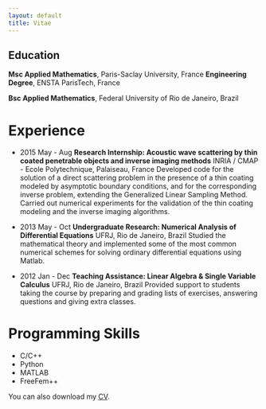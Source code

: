 ```yaml
---
layout: default
title: Vitae
---
```


## Education
**Msc Applied Mathematics**, Paris-Saclay University, France
**Engineering Degree**, ENSTA ParisTech, France

**Bsc Applied Mathematics**, Federal University of Rio de Janeiro, Brazil 

# Experience
- 2015 May - Aug **Research Internship: Acoustic wave scattering by thin coated penetrable objects and inverse imaging methods**
INRIA / CMAP - Ecole Polytechnique, Palaiseau, France
Developed code for the solution of a direct scattering problem in the presence of a thin coating
modeled by asymptotic boundary conditions, and for the corresponding inverse problem,
extending the Generalized Linear Sampling Method. Carried out numerical experiments for
the validation of the thin coating modeling and the inverse imaging algorithms.

- 2013 May - Oct **Undergraduate Research: Numerical Analysis of Differential Equations** 
UFRJ, Rio de Janeiro, Brazil
Studied the mathematical theory and implemented some of the most common numerical
schemes for solving ordinary differential equations using Matlab.

- 2012 Jan - Dec **Teaching Assistance: Linear Algebra & Single Variable Calculus**
UFRJ, Rio de Janeiro, Brazil
Provided support to students taking the course by preparing and grading lists of exercises, answering questions and giving extra classes.

# Programming Skills
* C/C++
* Python
* MATLAB
* FreeFem++

You can also download my [CV](http://linktocv).
